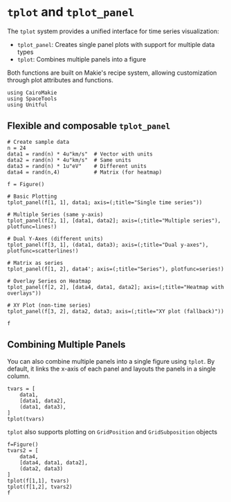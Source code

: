 # `tplot` and `tplot_panel`

The `tplot` system provides a unified interface for time series visualization:

- `tplot_panel`: Creates single panel plots with support for multiple data types
- `tplot`: Combines multiple panels into a figure

Both functions are built on Makie's recipe system, allowing customization through plot attributes and functions.

```@example tplot
using CairoMakie
using SpaceTools
using Unitful
```

## Flexible and composable `tplot_panel`

```@example tplot
# Create sample data
n = 24
data1 = rand(n) * 4u"km/s"  # Vector with units
data2 = rand(n) * 4u"km/s"  # Same units
data3 = rand(n) * 1u"eV"    # Different units
data4 = rand(n,4)           # Matrix (for heatmap)

f = Figure()

# Basic Plotting
tplot_panel(f[1, 1], data1; axis=(;title="Single time series"))

# Multiple Series (same y-axis)
tplot_panel(f[2, 1], [data1, data2]; axis=(;title="Multiple series"), plotfunc=lines!)

# Dual Y-Axes (different units)
tplot_panel(f[3, 1], (data1, data3); axis=(;title="Dual y-axes"), plotfunc=scatterlines!)

# Matrix as series
tplot_panel(f[1, 2], data4'; axis=(;title="Series"), plotfunc=series!)

# Overlay Series on Heatmap
tplot_panel(f[2, 2], [data4, data1, data2]; axis=(;title="Heatmap with overlays"))

# XY Plot (non-time series)
tplot_panel(f[3, 2], data2, data3; axis=(;title="XY plot (fallback)"))

f
```

## Combining Multiple Panels

You can also combine multiple panels into a single figure using `tplot`. By default, it links the x-axis of each panel and layouts the panels in a single column.

```@example tplot
tvars = [
    data1,                  
    [data1, data2],        
    (data1, data3),
]
tplot(tvars)
```

`tplot` also supports plotting on `GridPosition` and `GridSubposition` objects

```@example tplot
f=Figure()
tvars2 = [
    data4,
    [data4, data1, data2],
    (data2, data3)
]
tplot(f[1,1], tvars)
tplot(f[1,2], tvars2)
f
```
